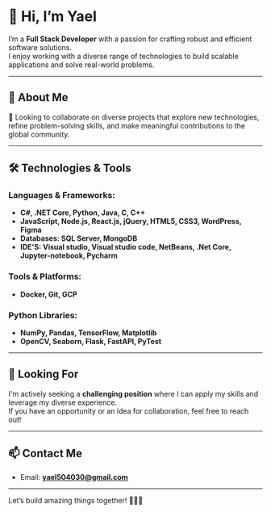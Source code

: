 # 👋 Hi, I’m Yael  

I’m a **Full Stack Developer** with a passion for crafting robust and efficient software solutions.  
I enjoy working with a diverse range of technologies to build scalable applications and solve real-world problems.  

---

## 🌟 About Me
<!--- - 🌱 Currently learning **Cloud Computing with GCP**. --->
 💞️ Looking to collaborate on diverse projects that explore new technologies, refine problem-solving skills, and make meaningful contributions to the global community.
<!--- - ⚡ Favorite Quote: *"Programming is like poetry."* --->

---

## 🛠️ Technologies & Tools
### Languages & Frameworks:
- **C#, .NET Core, Python, Java, C, C++**  
- **JavaScript, Node.js, React.js, jQuery, HTML5, CSS3, WordPress, Figma**
- **Databases: SQL Server, MongoDB**
- **IDE'S: Visual studio, Visual studio code, NetBeans, .Net Core, Jupyter-notebook, Pycharm**

### Tools & Platforms:
- **Docker, Git, GCP**

### Python Libraries:
- **NumPy, Pandas, TensorFlow, Matplotlib**  
- **OpenCV, Seaborn, Flask, FastAPI, PyTest**

---

## 🚀 Looking For
I'm actively seeking a **challenging position** where I can apply my skills and leverage my diverse experience.  
If you have an opportunity or an idea for collaboration, feel free to reach out!

---

## 📫 Contact Me
- Email: **yael504030@gmail.com**

---

Let’s build amazing things together! 🎉🎉🎉
